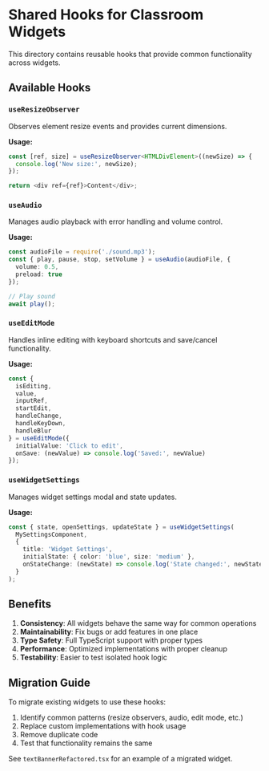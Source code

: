 # Shared Hooks for Classroom Widgets

This directory contains reusable hooks that provide common functionality across widgets.

## Available Hooks

### `useResizeObserver`
Observes element resize events and provides current dimensions.

**Usage:**
```typescript
const [ref, size] = useResizeObserver<HTMLDivElement>((newSize) => {
  console.log('New size:', newSize);
});

return <div ref={ref}>Content</div>;
```

### `useAudio`
Manages audio playback with error handling and volume control.

**Usage:**
```typescript
const audioFile = require('./sound.mp3');
const { play, pause, stop, setVolume } = useAudio(audioFile, {
  volume: 0.5,
  preload: true
});

// Play sound
await play();
```

### `useEditMode`
Handles inline editing with keyboard shortcuts and save/cancel functionality.

**Usage:**
```typescript
const {
  isEditing,
  value,
  inputRef,
  startEdit,
  handleChange,
  handleKeyDown,
  handleBlur
} = useEditMode({
  initialValue: 'Click to edit',
  onSave: (newValue) => console.log('Saved:', newValue)
});
```

### `useWidgetSettings`
Manages widget settings modal and state updates.

**Usage:**
```typescript
const { state, openSettings, updateState } = useWidgetSettings(
  MySettingsComponent,
  {
    title: 'Widget Settings',
    initialState: { color: 'blue', size: 'medium' },
    onStateChange: (newState) => console.log('State changed:', newState)
  }
);
```

## Benefits

1. **Consistency**: All widgets behave the same way for common operations
2. **Maintainability**: Fix bugs or add features in one place
3. **Type Safety**: Full TypeScript support with proper types
4. **Performance**: Optimized implementations with proper cleanup
5. **Testability**: Easier to test isolated hook logic

## Migration Guide

To migrate existing widgets to use these hooks:

1. Identify common patterns (resize observers, audio, edit mode, etc.)
2. Replace custom implementations with hook usage
3. Remove duplicate code
4. Test that functionality remains the same

See `textBannerRefactored.tsx` for an example of a migrated widget.